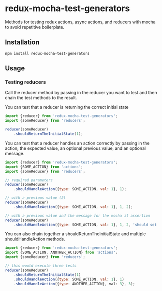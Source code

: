 # redux-mocha-test-generators

Methods for testing redux actions, async actions, and reducers with mocha to avoid repetitive boilerplate.

## Installation
```
npm install redux-mocha-test-generators
```
## Usage

### Testing reducers
Call the reducer method by passing in the reducer you want to test and then 
chain the test methods to the result.

You can test that a reducer is returning the correct initial state
```javascript
import {reducer} from 'redux-mocha-test-generators';
import {someReducer} from 'reducers';

reducer(someReducer)
    .shouldReturnTheInitialState(1);

```

You can test that a reducer handles an action correctly by passing in the action, 
the expected value, an optional previous value, and an optional message.
```javascript
import {reducer} from 'redux-mocha-test-generators';
import {SOME_ACTION} from 'actions';
import {someReducer} from 'reducers';

// required parameters
reducer(someReducer)
    .shouldHandleAction({type: SOME_ACTION, val: 1}, 1);

// with a previous value (2)
reducer(someReducer)
    .shouldHandleAction({type: SOME_ACTION, val: 1}, 1, 2);

// with a previous value and the message for the mocha it assertion
reducer(someReducer)
    .shouldHandleAction({type: SOME_ACTION, val: 1}, 1, 2, 'should set the value to 1');

```
You can also chain together a shouldReturnTheInitialState and multiple shouldHandleAction 
methods.
```javascript
import {reducer} from 'redux-mocha-test-generators';
import {SOME_ACTION, ANOTHER_ACTION} from 'actions';
import {someReducer} from 'reducers';

// this would execute three tests
reducer(someReducer)
    .shouldReturnTheInitialState(1)
    .shouldHandleAction({type: SOME_ACTION, val: 1}, 1)
    .shouldHandleAction({type: ANOTHER_ACTION}, val: 3}, 3);
```
